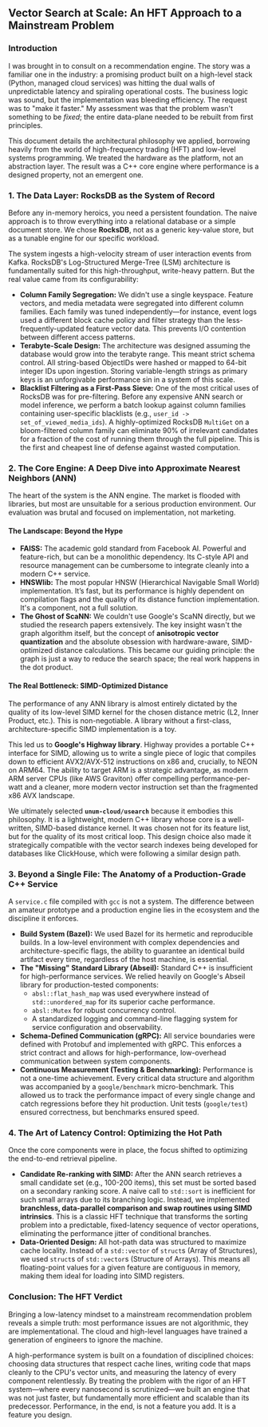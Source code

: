 ## Vector Search at Scale: An HFT Approach to a Mainstream Problem

### Introduction

I was brought in to consult on a recommendation engine. The story was a familiar one in the industry: a promising product built on a high-level stack (Python, managed cloud services) was hitting the dual walls of unpredictable latency and spiraling operational costs. The business logic was sound, but the implementation was bleeding efficiency. The request was to "make it faster." My assessment was that the problem wasn't something to be *fixed*; the entire data-plane needed to be rebuilt from first principles.

This document details the architectural philosophy we applied, borrowing heavily from the world of high-frequency trading (HFT) and low-level systems programming. We treated the hardware as the platform, not an abstraction layer. The result was a C++ core engine where performance is a designed property, not an emergent one.

### 1. The Data Layer: RocksDB as the System of Record

Before any in-memory heroics, you need a persistent foundation. The naive approach is to throw everything into a relational database or a simple document store. We chose **RocksDB**, not as a generic key-value store, but as a tunable engine for our specific workload.

The system ingests a high-velocity stream of user interaction events from Kafka. RocksDB's Log-Structured Merge-Tree (LSM) architecture is fundamentally suited for this high-throughput, write-heavy pattern. But the real value came from its configurability:

*   **Column Family Segregation:** We didn't use a single keyspace. Feature vectors, and media metadata were segregated into different column families. Each family was tuned independently—for instance, event logs used a different block cache policy and filter strategy than the less-frequently-updated feature vector data. This prevents I/O contention between different access patterns.
*   **Terabyte-Scale Design:** The architecture was designed assuming the database would grow into the terabyte range. This meant strict schema control. All string-based ObjectIDs were hashed or mapped to 64-bit integer IDs upon ingestion. Storing variable-length strings as primary keys is an unforgivable performance sin in a system of this scale.
*   **Blacklist Filtering as a First-Pass Sieve:** One of the most critical uses of RocksDB was for pre-filtering. Before any expensive ANN search or model inference, we perform a batch lookup against column families containing user-specific blacklists (e.g., `user_id -> set_of_viewed_media_ids`). A highly-optimized RocksDB `MultiGet` on a bloom-filtered column family can eliminate 90% of irrelevant candidates for a fraction of the cost of running them through the full pipeline. This is the first and cheapest line of defense against wasted computation.

### 2. The Core Engine: A Deep Dive into Approximate Nearest Neighbors (ANN)

The heart of the system is the ANN engine. The market is flooded with libraries, but most are unsuitable for a serious production environment. Our evaluation was brutal and focused on implementation, not marketing.

#### The Landscape: Beyond the Hype

*   **FAISS:** The academic gold standard from Facebook AI. Powerful and feature-rich, but can be a monolithic dependency. Its C-style API and resource management can be cumbersome to integrate cleanly into a modern C++ service.
*   **HNSWlib:** The most popular HNSW (Hierarchical Navigable Small World) implementation. It’s fast, but its performance is highly dependent on compilation flags and the quality of its distance function implementation. It's a component, not a full solution.
*   **The Ghost of ScaNN:** We couldn't use Google's ScaNN directly, but we studied the research papers extensively. The key insight wasn't the graph algorithm itself, but the concept of **anisotropic vector quantization** and the absolute obsession with hardware-aware, SIMD-optimized distance calculations. This became our guiding principle: the graph is just a way to reduce the search space; the real work happens in the dot product.

#### The Real Bottleneck: SIMD-Optimized Distance

The performance of any ANN library is almost entirely dictated by the quality of its low-level SIMD kernel for the chosen distance metric (L2, Inner Product, etc.). This is non-negotiable. A library without a first-class, architecture-specific SIMD implementation is a toy.

This led us to **Google's Highway library**. Highway provides a portable C++ interface for SIMD, allowing us to write a single piece of logic that compiles down to efficient AVX2/AVX-512 instructions on x86 and, crucially, to NEON on ARM64. The ability to target ARM is a strategic advantage, as modern ARM server CPUs (like AWS Graviton) offer compelling performance-per-watt and a cleaner, more modern vector instruction set than the fragmented x86 AVX landscape.

We ultimately selected **`unum-cloud/usearch`** because it embodies this philosophy. It is a lightweight, modern C++ library whose core is a well-written, SIMD-based distance kernel. It was chosen not for its feature list, but for the quality of its most critical loop. This design choice also made it strategically compatible with the vector search indexes being developed for databases like ClickHouse, which were following a similar design path.

### 3. Beyond a Single File: The Anatomy of a Production-Grade C++ Service

A `service.c` file compiled with `gcc` is not a system. The difference between an amateur prototype and a production engine lies in the ecosystem and the discipline it enforces.

*   **Build System (Bazel):** We used Bazel for its hermetic and reproducible builds. In a low-level environment with complex dependencies and architecture-specific flags, the ability to guarantee an identical build artifact every time, regardless of the host machine, is essential.
*   **The "Missing" Standard Library (Abseil):** Standard C++ is insufficient for high-performance services. We relied heavily on Google's Abseil library for production-tested components:
    *   `absl::flat_hash_map` was used everywhere instead of `std::unordered_map` for its superior cache performance.
    *   `absl::Mutex` for robust concurrency control.
    *   A standardized logging and command-line flagging system for service configuration and observability.
*   **Schema-Defined Communication (gRPC):** All service boundaries were defined with Protobuf and implemented with gRPC. This enforces a strict contract and allows for high-performance, low-overhead communication between system components.
*   **Continuous Measurement (Testing & Benchmarking):** Performance is not a one-time achievement. Every critical data structure and algorithm was accompanied by a `google/benchmark` micro-benchmark. This allowed us to track the performance impact of every single change and catch regressions before they hit production. Unit tests (`google/test`) ensured correctness, but benchmarks ensured speed.

### 4. The Art of Latency Control: Optimizing the Hot Path

Once the core components were in place, the focus shifted to optimizing the end-to-end retrieval pipeline.

*   **Candidate Re-ranking with SIMD:** After the ANN search retrieves a small candidate set (e.g., 100-200 items), this set must be sorted based on a secondary ranking score. A naive call to `std::sort` is inefficient for such small arrays due to its branching logic. Instead, we implemented **branchless, data-parallel comparison and swap routines using SIMD intrinsics**. This is a classic HFT technique that transforms the sorting problem into a predictable, fixed-latency sequence of vector operations, eliminating the performance jitter of conditional branches.
*   **Data-Oriented Design:** All hot-path data was structured to maximize cache locality. Instead of a `std::vector` of `struct`s (Array of Structures), we used `struct`s of `std::vector`s (Structure of Arrays). This means all floating-point values for a given feature are contiguous in memory, making them ideal for loading into SIMD registers.

### Conclusion: The HFT Verdict

Bringing a low-latency mindset to a mainstream recommendation problem reveals a simple truth: most performance issues are not algorithmic, they are implementational. The cloud and high-level languages have trained a generation of engineers to ignore the machine.

A high-performance system is built on a foundation of disciplined choices: choosing data structures that respect cache lines, writing code that maps cleanly to the CPU's vector units, and measuring the latency of every component relentlessly. By treating the problem with the rigor of an HFT system—where every nanosecond is scrutinized—we built an engine that was not just faster, but fundamentally more efficient and scalable than its predecessor. Performance, in the end, is not a feature you add. It is a feature you design.
